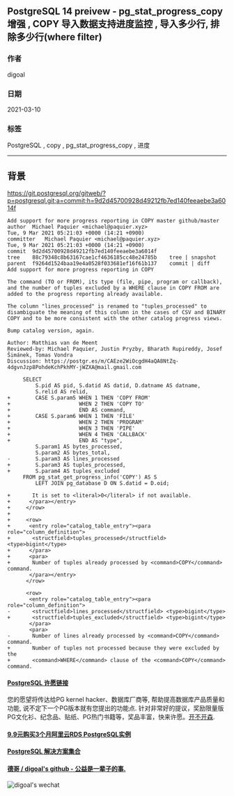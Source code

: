 ## PostgreSQL 14 preivew - pg_stat_progress_copy增强 , COPY 导入数据支持进度监控 , 导入多少行, 排除多少行(where filter)   
    
### 作者    
digoal    
    
### 日期    
2021-03-10     
    
### 标签    
PostgreSQL , copy , pg_stat_progress_copy , 进度      
    
----    
    
## 背景    
https://git.postgresql.org/gitweb/?p=postgresql.git;a=commit;h=9d2d45700928d49212fb7ed140feeaebe3a6014f  
  
```  
Add support for more progress reporting in COPY master github/master  
author	Michael Paquier <michael@paquier.xyz>	  
Tue, 9 Mar 2021 05:21:03 +0000 (14:21 +0900)  
committer	Michael Paquier <michael@paquier.xyz>	  
Tue, 9 Mar 2021 05:21:03 +0000 (14:21 +0900)  
commit	9d2d45700928d49212fb7ed140feeaebe3a6014f  
tree	88c79348c8b63167cae1cf4636185cc48e24785b	tree | snapshot  
parent	f9264d1524baa19e4a0528f033681ef16f61b137	commit | diff  
Add support for more progress reporting in COPY  
  
The command (TO or FROM), its type (file, pipe, program or callback),  
and the number of tuples excluded by a WHERE clause in COPY FROM are  
added to the progress reporting already available.  
  
The column "lines_processed" is renamed to "tuples_processed" to  
disambiguate the meaning of this column in the cases of CSV and BINARY  
COPY and to be more consistent with the other catalog progress views.  
  
Bump catalog version, again.  
  
Author: Matthias van de Meent  
Reviewed-by: Michael Paquier, Justin Pryzby, Bharath Rupireddy, Josef  
Šimánek, Tomas Vondra  
Discussion: https://postgr.es/m/CAEze2WiOcgdH4aQA8NtZq-4dgvnJzp8PohdeKchPkhMY-jWZXA@mail.gmail.com  
```  
  
```  
     SELECT  
         S.pid AS pid, S.datid AS datid, D.datname AS datname,  
         S.relid AS relid,  
+        CASE S.param5 WHEN 1 THEN 'COPY FROM'  
+                      WHEN 2 THEN 'COPY TO'  
+                      END AS command,  
+        CASE S.param6 WHEN 1 THEN 'FILE'  
+                      WHEN 2 THEN 'PROGRAM'  
+                      WHEN 3 THEN 'PIPE'  
+                      WHEN 4 THEN 'CALLBACK'  
+                      END AS "type",  
         S.param1 AS bytes_processed,  
         S.param2 AS bytes_total,  
-        S.param3 AS lines_processed  
+        S.param3 AS tuples_processed,  
+        S.param4 AS tuples_excluded  
     FROM pg_stat_get_progress_info('COPY') AS S  
         LEFT JOIN pg_database D ON S.datid = D.oid;  
```  
  
```  
+       It is set to <literal>0</literal> if not available.  
+      </para></entry>  
+     </row>  
+  
+     <row>  
+      <entry role="catalog_table_entry"><para role="column_definition">  
+       <structfield>tuples_processed</structfield> <type>bigint</type>  
+      </para>  
+      <para>  
+       Number of tuples already processed by <command>COPY</command> command.  
       </para></entry>  
      </row>  
   
      <row>  
       <entry role="catalog_table_entry"><para role="column_definition">  
-       <structfield>lines_processed</structfield> <type>bigint</type>  
+       <structfield>tuples_excluded</structfield> <type>bigint</type>  
       </para>  
       <para>  
-       Number of lines already processed by <command>COPY</command> command.  
+       Number of tuples not processed because they were excluded by the  
+       <command>WHERE</command> clause of the <command>COPY</command> command.  
```  
  
  
#### [PostgreSQL 许愿链接](https://github.com/digoal/blog/issues/76 "269ac3d1c492e938c0191101c7238216")
您的愿望将传达给PG kernel hacker、数据库厂商等, 帮助提高数据库产品质量和功能, 说不定下一个PG版本就有您提出的功能点. 针对非常好的提议，奖励限量版PG文化衫、纪念品、贴纸、PG热门书籍等，奖品丰富，快来许愿。[开不开森](https://github.com/digoal/blog/issues/76 "269ac3d1c492e938c0191101c7238216").  
  
  
#### [9.9元购买3个月阿里云RDS PostgreSQL实例](https://www.aliyun.com/database/postgresqlactivity "57258f76c37864c6e6d23383d05714ea")
  
  
#### [PostgreSQL 解决方案集合](https://yq.aliyun.com/topic/118 "40cff096e9ed7122c512b35d8561d9c8")
  
  
#### [德哥 / digoal's github - 公益是一辈子的事.](https://github.com/digoal/blog/blob/master/README.md "22709685feb7cab07d30f30387f0a9ae")
  
  
![digoal's wechat](../pic/digoal_weixin.jpg "f7ad92eeba24523fd47a6e1a0e691b59")
  
